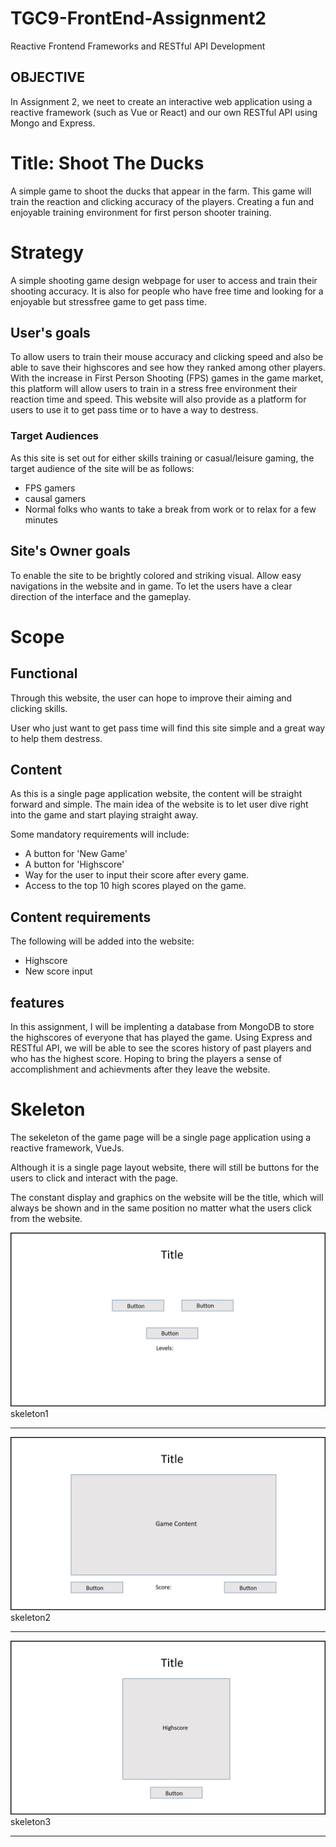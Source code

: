 # TGC9-FrontEnd-Assignment2

Reactive Frontend Frameworks and RESTful API Development

## OBJECTIVE
In Assignment 2,  we neet to create an interactive web application using a reactive framework (such as Vue or React) and our own RESTful API using Mongo and Express.

# Title: Shoot The Ducks
A simple game to shoot the ducks that appear in the farm. This game will train the reaction and clicking accuracy of the players. Creating a fun and enjoyable training environment for first person shooter training.

# Strategy
A simple shooting game design webpage for user to access and train their shooting accuracy. It is also for people who have free time and looking for a enjoyable but stressfree game to get pass time.

## User's goals
To allow users to train their mouse accuracy and clicking speed and also be able to save their highscores and see how they ranked among other players. 
With the increase in First Person Shooting (FPS) games in the game market, this platform will allow users to train in a stress free environment their reaction time and speed.
This website will also provide as a platform for users to use it to get pass time or to have a way to destress.

### Target Audiences
As this site is set out for either skills training or casual/leisure gaming, the target audience of the site will be as follows:
* FPS gamers
* causal gamers
* Normal folks who wants to take a break from work or to relax for a few minutes

## Site's Owner goals
To enable the site to be brightly colored and striking visual. Allow easy navigations in the website and in game. To let the users have a clear direction of the interface and the gameplay.

# Scope
## Functional
Through this website, the user can hope to improve their aiming and clicking skills. 

User who just want to get pass time will find this site simple and a great way to help them destress.

## Content
As this is a single page application website, the content will be straight forward and simple. The main idea of the website is to let user dive right into the game and start playing straight away.

Some mandatory requirements will include:
* A button for 'New Game'
* A button for 'Highscore'
* Way for the user to input their score after every game.
* Access to the top 10 high scores played on the game.

## Content requirements
The following will be added into the website:
* Highscore
* New score input

## features
In this assignment, I will be implenting a database from MongoDB to store the highscores of everyone that has played the game. Using Express and RESTful API, we will be able to see the scores history of past players and who has the highest score.
Hoping to bring the players a sense of accomplishment and achievments after they leave the website.

# Skeleton
The sekeleton of the game page will be a single page application using a reactive framework, VueJs.

Although it is a single page layout website, there will still be buttons for the users to click and interact with the page.  

The constant display and graphics on the website will be the title, which will always be shown and in the same position no matter what the users click from the website.

<img src='images/2skeleton1.jpg'/>skeleton1
<hr>
<img src='images/2skeleton2.jpg'/>skeleton2
<hr>
<img src='images/2skeleton3.jpg'/>skeleton3
<hr>





